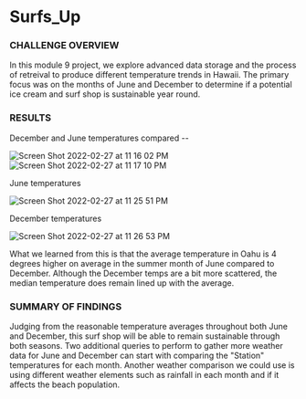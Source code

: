 # Surfs_Up

### CHALLENGE OVERVIEW 

In this module 9 project, we explore advanced data storage and the process of retreival to produce different temperature trends in Hawaii.  The primary focus was on the months of June and December to determine if a potential ice cream and surf shop is sustainable year round. 

### RESULTS

December and June temperatures compared -- 

![Screen Shot 2022-02-27 at 11 16 02 PM](https://user-images.githubusercontent.com/95198079/155923405-b15ca2c0-b44e-46cf-b9dc-c6a8c5395081.png)
![Screen Shot 2022-02-27 at 11 17 10 PM](https://user-images.githubusercontent.com/95198079/155923409-f6644a14-51ab-450d-953b-ad371dfeebc8.png)

June temperatures 

![Screen Shot 2022-02-27 at 11 25 51 PM](https://user-images.githubusercontent.com/95198079/155924046-d8ce30b6-1c1e-4f5e-abc3-624cf274320a.png)

December temperatures

![Screen Shot 2022-02-27 at 11 26 53 PM](https://user-images.githubusercontent.com/95198079/155924094-0908f98f-0892-481b-88c5-ba7d5798fce7.png)

What we learned from this is that the average temperature in Oahu is 4 degrees higher on average in the summer month of June compared to December.  Although the December temps are a bit more scattered, the median temperature does remain lined up with the average.  

### SUMMARY OF FINDINGS

Judging from the reasonable temperature averages throughout both June and December, this surf shop will be able to remain sustainable through both seasons.  Two additional queries to perform to gather more weather data for June and December can start with comparing the "Station" temperatures for each month.  Another weather comparison we could use is using different weather elements such as rainfall in each month and if it affects the beach population.  
